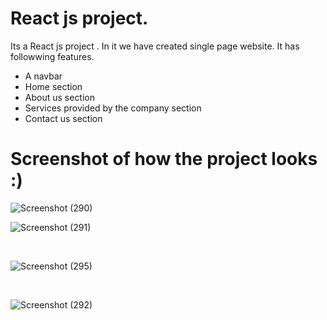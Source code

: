 # React js project.
Its a React js project . In it we have created single page website.
It has followwing features.
- A navbar
- Home section
- About us section
- Services provided by the company section
- Contact us section

# Screenshot of how the project looks :)



![Screenshot (290)](https://user-images.githubusercontent.com/109866847/232956432-3d2557dd-18d7-4345-b9ef-9529743bc2de.png)
</br>


![Screenshot (291)](https://user-images.githubusercontent.com/109866847/232956449-b718a7b4-7a96-4aec-9b89-480d0ae00e14.png)


</br>

![Screenshot (295)](https://user-images.githubusercontent.com/109866847/232956467-8a9c8207-ea7c-43c9-b305-9ee598710869.png)

</br>


![Screenshot (292)](https://user-images.githubusercontent.com/109866847/232956478-9993c8b1-cf2c-46ed-a16a-a741769f0c44.png)
